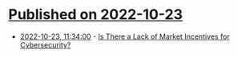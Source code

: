 # [Published on 2022-10-23](index.md)

* [2022-10-23, 11:34:00](https://it.slashdot.org/story/22/10/22/1932243/is-there-a-lack-of-market-incentives-for-cybersecurity?utm_source=rss1.0mainlinkanon&utm_medium=feed) - [Is There a Lack of Market Incentives for Cybersecurity?](https://it.slashdot.org/story/22/10/22/1932243/is-there-a-lack-of-market-incentives-for-cybersecurity?utm_source=rss1.0mainlinkanon&utm_medium=feed)
